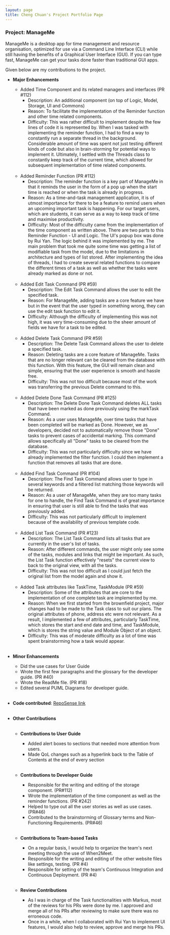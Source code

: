 ```yaml
---
layout: page
title: Cheng Chuan's Project Portfolio Page
---
```


### Project: ManageMe

ManageMe is a desktop app for time management and resource organisation, optimized for use via a Command Line Interface (CLI) while still having the benefits of a Graphical User Interface (GUI).
If you can type fast, ManageMe can get your tasks done faster than traditional GUI apps.

Given below are my contributions to the project.

* **Major Enhancements**
  * Added Time Component and its related managers and interfaces (PR #112)
    * Description: An additional component (on top of Logic, Model, Storage, UI and Commons)
    * Reason: To facilitate the implementation of the Reminder function and other time related components.
    * Difficulty: This was rather difficult to implement despite the few lines of code it is represented by. When I was
      tasked with implementing the reminder function, I had to find a way to constantly run a separate thread in the
      background. Considerable amount of time was spent not just testing different kinds of code but also in
      brain-storming for potential ways to implement it. Ultimately, I settled with the Threads class to constantly keep
      track of the current time, which allowed for subsequent implementation of time related components.
      <br><br>
  * Added Reminder Function (PR #112)
    * Description: The reminder function is a key part of ManageMe in that it reminds the user in the form of a pop up
      when the start time is reached or when the task is already in progress.
    * Reason: As a time-and-task management application, it is of utmost importance for there to be a feature to remind
      users when an upcoming important task is happening. For our target users, which are students, it can serve as a way
      to keep track of time and maximise productivity.
    * Difficulty: Most of the difficulty came from the implementation of the time component as written above. There are
      two parts to this Reminder Function - UI and Logic. The UI's popup box was done by Rui Yan. The logic behind it was
      implemented by me. The main problem that took me quite some time was getting a list of modifiable task from the
      model, due to the limitations in architecture and types of list stored. After implementing the idea of threads,
      I had to create several related functions to compare the different times of a task as well as whether the tasks
      were already marked as done or not.
      <br><br>
  * Added Edit Task Command (PR #59)
    * Description: The Edit Task Command allows the user to edit the specified task.
    * Reason: For ManageMe, adding tasks are a core feature we have but in the event that the user typed in something
      wrong, they can use the edit task function to edit it.
    * Difficulty: Although the difficulty of implementing this was not high, it was very time-consuming due to the sheer
      amount of fields we have for a task to be edited.
      <br><br>
  * Added Delete Task Command (PR #59)
    * Description: The Delete Task Command allows the user to delete a specified task.
    * Reason: Deleting tasks are a core feature of ManageMe. Tasks that are no longer relevant can be cleared from the
      database with this function. With this feature, the GUI will remain clean and simple, ensuring that the user
      experience is smooth and hassle free.
    * Difficulty: This was not too difficult because most of the work was transferring the previous Delete command to
      this.
      <br><br>
  * Added Delete Done Task Command (PR #125)
    * Description: The Delete Done Task Command deletes ALL tasks that have been marked as done previously using the
      markTask Command.
    * Reason: As a user uses ManageMe, over time tasks that have been completed will be marked as Done. However, we
      as developers, decided not to automatically remove those "Done" tasks to prevent cases of accidental marking.
      This command allows specifically all "Done" tasks to be cleared from the database.
    * Difficulty: This was not particularly difficulty since we have already implemented the filter function. I could
      then implement a function that removes all tasks that are done.
      <br><br>
  * Added Find Task Command (PR #104)
    * Description: The Find Task Command allows user to type in several keywords and a filtered list matching those
      keywords will be returned.
    * Reason: As a user of ManageMe, when they are too many tasks for one to handle, the Find Task Command is of great
      importance in ensuring that user is still able to find the tasks that was previously added.
    * Difficulty: This was not particularly difficult to implement because of the availability of previous template
      code.
      <br><br>
  * Added List Task Command (PR #123)
    * Description: The List Task Command lists all tasks that are currently in the user's list of tasks.
    * Reason: After different commands, the user might only see some of the tasks, modules and links that might be
      important. As such, the List Task function effectively "resets" the current view to back to the original view, with
      all the tasks.
    * Difficulty: This was not too difficult as I could just fetch the original list from the model again and show it.
      <br><br>
  * Added Task attributes like TaskTime, TaskModule (PR #59)
    * Description: Some of the attributes that are core to the implementation of one complete task are
      implemented by me.
    * Reason: When we first started from the brownfield project, major changes had to be made to the Task class to
      suit our plans. The original attributes of phone, address etc were not relevant. As a result, I implemented a few of
      attributes, particularly TaskTime, which stores the start and end date and time, and TaskModule, which is stores
      the string value and Module Object of an object.
    * Difficulty: This was of moderate difficulty as a lot of time was spent brainstorming how a task would appear.
      <br><br>

* **Minor Enhancements**
  * Did the use cases for User Guide
  * Wrote the first few paragraphs and the glossary for the developer guide. (PR #40)
  * Wrote the ReadMe file. (PR #18)
  * Edited several PUML Diagrams for developer guide.
    <br><br>

* **Code contributed**: [RepoSense link](https://nus-cs2103-ay2122s1.github.io/tp-dashboard/?search=zhangchengchuan&sort=totalCommits%20dsc&sortWithin=title&timeframe=commit&mergegroup=&groupSelect=groupByRepos&breakdown=true&checkedFileTypes=docs~functional-code~test-code~other&since=2021-09-17&tabOpen=true&tabType=authorship&tabAuthor=zhangchengchuan&tabRepo=AY2122S1-CS2103T-W11-3%2Ftp%5Bmaster%5D&authorshipIsMergeGroup=false&authorshipFileTypes=docs~functional-code~test-code~other&authorshipIsBinaryFileTypeChecked=false)
  <br><br>

* **Other Contributions**
  <br><br>

  * **Contributions to User Guide**
    * Added alert boxes to sections that needed more attention from users.
    * Made QoL changes such as a hyperlink back to the Table of Contents at the end of every section
      <br><br>

  * **Contributions to Developer Guide**
    * Responsible for the writing and editing of the storage component. (PR#112)
    * Wrote the implementation of the time component as well as the reminder functions. (PR #242)
    * Helped to type out all the user stories as well as use cases. (PR#46)
    * Contributed to the brainstorming of Glossary terms and Non-Functioning Requirements. (PR#46)
      <br><br>

  * **Contributions to Team-based Tasks**
    * On a regular basis, I would help to organize the team's next meeting through the use of When2Meet.
    * Responsible for the writing and editing of the other website files like settings, testing. (PR #4)
    * Responsible for setting of the team's Continuous Integration and Continuous Deployment. (PR #4)
      <br><br>

  * **Review Contributions**
    * As I was in charge of the Task functionalities with Markus, most of the reviews for his PRs were done by me.
      I approved and merge all of his PRs after reviewing to make sure there was no erroneous code.
    * Once in a while, when I collaborated with Rui Yan to implement UI features, I would also help to review, approve
      and merge his PRs.
      <br><br>
